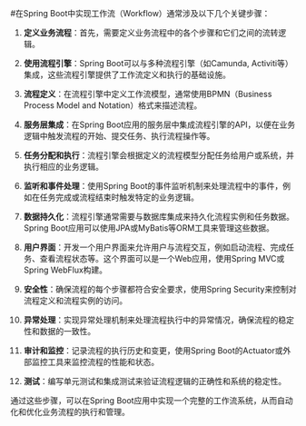 
#在Spring Boot中实现工作流（Workflow）通常涉及以下几个关键步骤：

1. **定义业务流程**：首先，需要定义业务流程中的各个步骤和它们之间的流转逻辑。

2. **使用流程引擎**：Spring Boot可以与多种流程引擎（如Camunda, Activiti等）集成，这些流程引擎提供了工作流定义和执行的基础设施。

3. **流程定义**：在流程引擎中定义工作流模型，通常使用BPMN（Business Process Model and Notation）格式来描述流程。

4. **服务层集成**：在Spring Boot应用的服务层中集成流程引擎的API，以便在业务逻辑中触发流程的开始、提交任务、执行流程操作等。

5. **任务分配和执行**：流程引擎会根据定义的流程模型分配任务给用户或系统，并执行相应的业务逻辑。

6. **监听和事件处理**：使用Spring Boot的事件监听机制来处理流程中的事件，例如在任务完成或流程结束时触发特定的业务逻辑。

7. **数据持久化**：流程引擎通常需要与数据库集成来持久化流程实例和任务数据。Spring Boot应用可以使用JPA或MyBatis等ORM工具来管理这些数据。

8. **用户界面**：开发一个用户界面来允许用户与流程交互，例如启动流程、完成任务、查看流程状态等。这个界面可以是一个Web应用，使用Spring MVC或Spring WebFlux构建。

9. **安全性**：确保流程的每个步骤都符合安全要求，使用Spring Security来控制对流程定义和流程实例的访问。

10. **异常处理**：实现异常处理机制来处理流程执行中的异常情况，确保流程的稳定性和数据的一致性。

11. **审计和监控**：记录流程的执行历史和变更，使用Spring Boot的Actuator或外部监控工具来监控流程的性能和状态。

12. **测试**：编写单元测试和集成测试来验证流程逻辑的正确性和系统的稳定性。

通过这些步骤，可以在Spring Boot应用中实现一个完整的工作流系统，从而自动化和优化业务流程的执行和管理。
